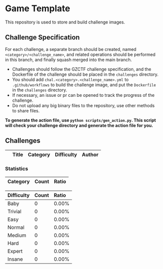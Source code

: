 # Game Template

This repository is used to store and build challenge images.

## Challenge Specification

For each challenge, a separate branch should be created, named `<category>/<challenge_name>`, and related operations should be performed in this branch, and finally squash merged into the main branch.

- Challenges should follow the GZCTF challenge specification, and the Dockerfile of the challenge should be placed in the `challenges` directory.
- You should add `chal.<category>.<challenge_name>.yml` to `.github/workflows` to build the challenge image, and put the `Dockerfile` in the `challenges` directory.
- If necessary, an issue or pr can be opened to track the progress of the challenge.
- Do not upload any big binary files to the repository, use other methods to share files.

**To generate the action file, use `python scripts/gen_action.py`. This script will check your challenge directory and generate the action file for you.**

## Challenges

| | Title | Category  | Difficulty | Author |
| :-: | :- | :- | :- | :- |

### Statistics

| Category | Count | Ratio |
| :- | :- | :- |

| Difficulty | Count | Ratio |
| :- | :- | :- |
| Baby | 0 | 0.00% |
| Trivial | 0 | 0.00% |
| Easy | 0 | 0.00% |
| Normal | 0 | 0.00% |
| Medium | 0 | 0.00% |
| Hard | 0 | 0.00% |
| Expert | 0 | 0.00% |
| Insane | 0 | 0.00% |
